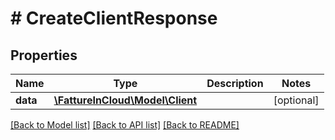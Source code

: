 # # CreateClientResponse

## Properties

Name | Type | Description | Notes
------------ | ------------- | ------------- | -------------
**data** | [**\FattureInCloud\Model\Client**](Client.md) |  | [optional]

[[Back to Model list]](../../README.md#models) [[Back to API list]](../../README.md#endpoints) [[Back to README]](../../README.md)
